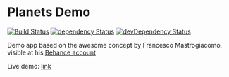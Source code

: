 Planets Demo
===================

[![Build Status](https://travis-ci.org/Meesayen/planets-demo.svg?branch=master)](https://travis-ci.org/Meesayen/planets-demo) [![dependency Status](https://david-dm.org/meesayen/planets-demo/status.svg?style=flat)](https://david-dm.org/meesayen/planets-demo) [![devDependency Status](https://david-dm.org/meesayen/planets-demo/dev-status.svg?style=flat)](https://david-dm.org/meesayen/planets-demo#info=devDependencies)

Demo app based on the awesome concept by Francesco Mastrogiacomo, visible at
his [Behance account][1]

Live demo: [link][2]


[1]:https://www.behance.net/wip/308583/580615
[2]:http://planets-demo.aws.af.cm/
